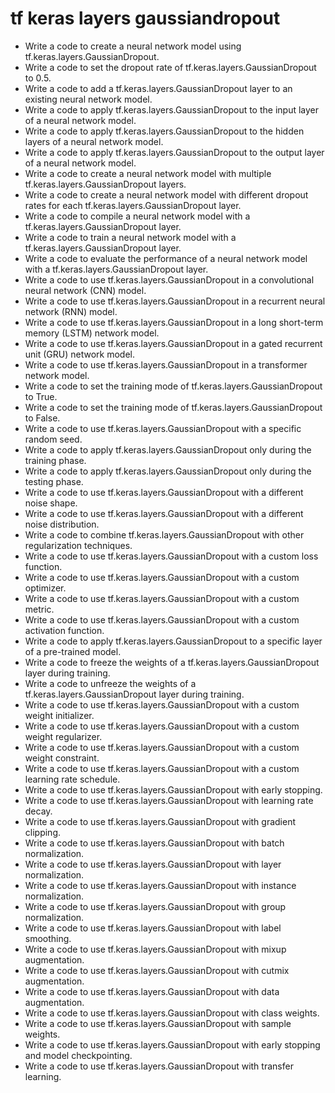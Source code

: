 # tf keras layers gaussiandropout

- Write a code to create a neural network model using tf.keras.layers.GaussianDropout.
- Write a code to set the dropout rate of tf.keras.layers.GaussianDropout to 0.5.
- Write a code to add a tf.keras.layers.GaussianDropout layer to an existing neural network model.
- Write a code to apply tf.keras.layers.GaussianDropout to the input layer of a neural network model.
- Write a code to apply tf.keras.layers.GaussianDropout to the hidden layers of a neural network model.
- Write a code to apply tf.keras.layers.GaussianDropout to the output layer of a neural network model.
- Write a code to create a neural network model with multiple tf.keras.layers.GaussianDropout layers.
- Write a code to create a neural network model with different dropout rates for each tf.keras.layers.GaussianDropout layer.
- Write a code to compile a neural network model with a tf.keras.layers.GaussianDropout layer.
- Write a code to train a neural network model with a tf.keras.layers.GaussianDropout layer.
- Write a code to evaluate the performance of a neural network model with a tf.keras.layers.GaussianDropout layer.
- Write a code to use tf.keras.layers.GaussianDropout in a convolutional neural network (CNN) model.
- Write a code to use tf.keras.layers.GaussianDropout in a recurrent neural network (RNN) model.
- Write a code to use tf.keras.layers.GaussianDropout in a long short-term memory (LSTM) network model.
- Write a code to use tf.keras.layers.GaussianDropout in a gated recurrent unit (GRU) network model.
- Write a code to use tf.keras.layers.GaussianDropout in a transformer network model.
- Write a code to set the training mode of tf.keras.layers.GaussianDropout to True.
- Write a code to set the training mode of tf.keras.layers.GaussianDropout to False.
- Write a code to use tf.keras.layers.GaussianDropout with a specific random seed.
- Write a code to apply tf.keras.layers.GaussianDropout only during the training phase.
- Write a code to apply tf.keras.layers.GaussianDropout only during the testing phase.
- Write a code to use tf.keras.layers.GaussianDropout with a different noise shape.
- Write a code to use tf.keras.layers.GaussianDropout with a different noise distribution.
- Write a code to combine tf.keras.layers.GaussianDropout with other regularization techniques.
- Write a code to use tf.keras.layers.GaussianDropout with a custom loss function.
- Write a code to use tf.keras.layers.GaussianDropout with a custom optimizer.
- Write a code to use tf.keras.layers.GaussianDropout with a custom metric.
- Write a code to use tf.keras.layers.GaussianDropout with a custom activation function.
- Write a code to apply tf.keras.layers.GaussianDropout to a specific layer of a pre-trained model.
- Write a code to freeze the weights of a tf.keras.layers.GaussianDropout layer during training.
- Write a code to unfreeze the weights of a tf.keras.layers.GaussianDropout layer during training.
- Write a code to use tf.keras.layers.GaussianDropout with a custom weight initializer.
- Write a code to use tf.keras.layers.GaussianDropout with a custom weight regularizer.
- Write a code to use tf.keras.layers.GaussianDropout with a custom weight constraint.
- Write a code to use tf.keras.layers.GaussianDropout with a custom learning rate schedule.
- Write a code to use tf.keras.layers.GaussianDropout with early stopping.
- Write a code to use tf.keras.layers.GaussianDropout with learning rate decay.
- Write a code to use tf.keras.layers.GaussianDropout with gradient clipping.
- Write a code to use tf.keras.layers.GaussianDropout with batch normalization.
- Write a code to use tf.keras.layers.GaussianDropout with layer normalization.
- Write a code to use tf.keras.layers.GaussianDropout with instance normalization.
- Write a code to use tf.keras.layers.GaussianDropout with group normalization.
- Write a code to use tf.keras.layers.GaussianDropout with label smoothing.
- Write a code to use tf.keras.layers.GaussianDropout with mixup augmentation.
- Write a code to use tf.keras.layers.GaussianDropout with cutmix augmentation.
- Write a code to use tf.keras.layers.GaussianDropout with data augmentation.
- Write a code to use tf.keras.layers.GaussianDropout with class weights.
- Write a code to use tf.keras.layers.GaussianDropout with sample weights.
- Write a code to use tf.keras.layers.GaussianDropout with early stopping and model checkpointing.
- Write a code to use tf.keras.layers.GaussianDropout with transfer learning.